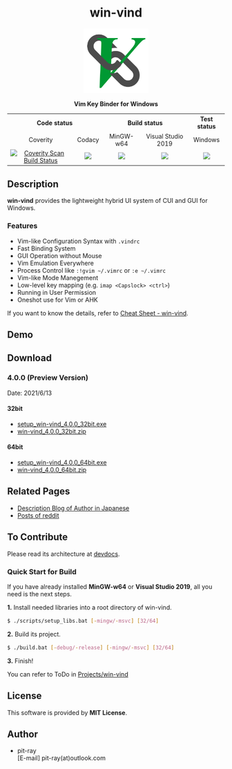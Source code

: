 <h1 align="center">win-vind</h1>

<p align="center">
  <img src="https://github.com/pit-ray/pit-ray.github.io/blob/master/win-vind/imgs/win-vind-icon.png?raw=true" width="150" height="150" />
  <p align="center"><b>Vim Key Binder for Windows</b></p>  
</p>  

<table align="center">
    <tr>
        <th colspan="2">Code status</th>
        <th colspan="2">Build status</th>
        <th colspan="2">Test status</th>
    </tr>
    <tr align="center">
        <td>Coverity</td>
        <td>Codacy</td>
        <td>MinGW-w64</td>
        <td>Visual Studio 2019</td>
        <td>Windows</td>
    </tr>
    <tr>
        <td align="center">
            <a href="https://scan.coverity.com/projects/pit-ray-win-vind"><img alt="Coverity Scan Build Status" src="https://scan.coverity.com/projects/22417/badge.svg"/></a>  
        </td>
        <td align="center">
            <a href="https://www.codacy.com/gh/pit-ray/win-vind/dashboard?utm_source=github.com&amp;utm_medium=referral&amp;utm_content=pit-ray/win-vind&amp;utm_campaign=Badge_Grade"><img src="https://app.codacy.com/project/badge/Grade/8f2e6f2826904efd82019f5888574327" /></a>
        </td>
        <td align="center">
            <a href="https://travis-ci.org/pit-ray/win-vind"><img src="https://travis-ci.org/pit-ray/win-vind.svg?branch=master" /></a>
        </td>
        <td align="center">
            <a href="https://github.com/pit-ray/win-vind/actions/workflows/msvc.yml"><img src="https://github.com/pit-ray/win-vind/actions/workflows/msvc.yml/badge.svg"></a>
        </td>
        <td align="center">
            <a href="https://github.com/pit-ray/win-vind/actions/workflows/test.yml"><img src="https://github.com/pit-ray/win-vind/actions/workflows/test.yml/badge.svg"></a>
        </td>
    </tr>
</table>
  

## Description
**win-vind** provides the lightweight hybrid UI system of CUI and GUI for Windows. 

### Features
- Vim-like Configuration Syntax with `.vindrc`
- Fast Binding System
- GUI Operation without Mouse
- Vim Emulation Everywhere
- Process Control like `:!gvim ~/.vimrc` or `:e ~/.vimrc`
- Vim-like Mode Manegement
- Low-level key mapping (e.g. `imap <Capslock> <ctrl>`)
- Running in User Permission
- Oneshot use for Vim or AHK

If you want to know the details, refer to <a href="https://pit-ray.github.io/win-vind/cheat_sheet/">Cheat Sheet - win-vind</a>.  

## Demo

## Download
### 4.0.0 (Preview Version)  
Date: 2021/6/13  

#### 32bit  
- <a href="https://github.com/pit-ray/win-vind/releases/download/v4.0.0/setup_win-vind_4.0.0_32bit.exe.zip">setup_win-vind_4.0.0_32bit.exe</a>
- <a href="https://github.com/pit-ray/win-vind/releases/download/v4.0.0/win-vind_4.0.0_32bit.zip">win-vind_4.0.0_32bit.zip</a>  

#### 64bit  
- <a href="https://github.com/pit-ray/win-vind/releases/download/v4.0.0/setup_win-vind_4.0.0_64bit.exe.zip">setup_win-vind_4.0.0_64bit.exe</a>
- <a href="https://github.com/pit-ray/win-vind/releases/download/v4.0.0/win-vind_4.0.0_64bit.zip">win-vind_4.0.0_64bit.zip</a> 
  
  
## Related Pages
- <a href="https://www.pit-ray.com/archive/category/win-vind">Description Blog of Author in Japanese</a>  
- <a href="https://www.reddit.com/user/pit-ray/posts/">Posts of reddit</a>  


## To Contribute

Please read its architecture at <a href="devdocs/README.md">devdocs</a>.  

### Quick Start for Build  
If you have already installed **MinGW-w64** or **Visual Studio 2019**, all you need is the next steps.  

**1.** Install needed libraries into a root directory of win-vind.  
  ```bash  
  $ ./scripts/setup_libs.bat [-mingw/-msvc] [32/64]
  ```  
**2.** Build its project.  
  ```bash
  $ ./build.bat [-debug/-release] [-mingw/-msvc] [32/64]  
  ```
**3.** Finish!  

You can refer to ToDo in <a href="https://github.com/pit-ray/win-vind/projects/2">Projects/win-vind</a>  

## License  

This software is provided by **MIT License**.  

## Author

- pit-ray  
[E-mail] pit-ray(at)outlook.com
